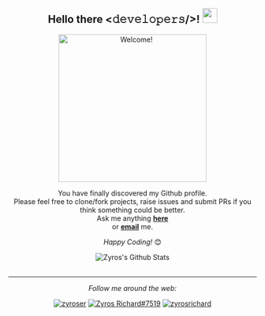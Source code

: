 <div align="center">
<h2> Hello there <𝚍𝚎𝚟𝚎𝚕𝚘𝚙𝚎𝚛𝚜/>! <img src="https://github.com/zyross/zyross/blob/master/gifs/Hi.gif" width="30px"></h2>
</div>

<div align="center" width="50">

<img src="https://github.com/zyross/zyross/raw/master/gifs/wlc_to_zyros_github.gif" alt="Welcome!" width="300"/>

</div>

<div align="center">

You have finally discovered my Github profile. <br>
Please feel free to clone/fork projects, raise issues and submit PRs if you think something could be better. <br>
Ask me anything <a href="https://github.com/zyross/zyross/issues/new"><b>here</b></a><br>
or <a href="mailto:zyros.richard@outlook.com"><b>email</b></a> me.

<i>Happy Coding!</i> 😊

</div>

<div align="center">

<img align="center" src="https://github-readme-stats.vercel.app/api?username=zyross&include_all_commits=true&count_private=true&show_icons=true&line_height=20&title_color=7A7ADB&icon_color=2234AE&text_color=D3D3D3&bg_color=0,000000,130F40" alt="Zyros's Github Stats">

</br>
</br>

---

<i>Follow me around the web:</i><br>

<a href="https://www.instagram.com/zyroser" target="_blank"><img src="https://img.shields.io/badge/Instagram-%23E4405F.svg?&style=flat-square&logo=instagram&logoColor=white" alt="zyroser"></a>
<a href="https://discordapp.com/users/684252812296847424" target="_blank"><img src="hhttps://raw.githubusercontent.com/rahuldkjain/github-profile-readme-generator/master/src/images/icons/Social/discord.svg" alt="Zyros Richard#7519"></a>
<a href="https://twitter.com/zyrosrichard" target="_blank"><img src="https://img.shields.io/badge/Twitter-%231DA1F2.svg?&style=flat-square&logo=twitter&logoColor=white" alt="zyrosrichard"></a>

</div>
